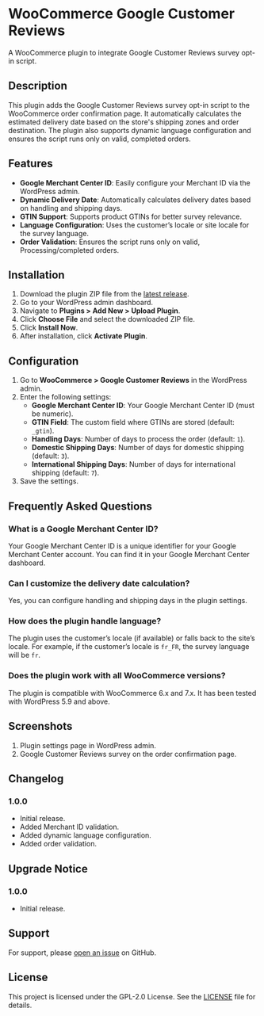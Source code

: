 # WooCommerce Google Customer Reviews

A WooCommerce plugin to integrate Google Customer Reviews survey opt-in script.

## Description

This plugin adds the Google Customer Reviews survey opt-in script to the WooCommerce order confirmation page. It automatically calculates the estimated delivery date based on the store's shipping zones and order destination. The plugin also supports dynamic language configuration and ensures the script runs only on valid, completed orders.

## Features

- **Google Merchant Center ID**: Easily configure your Merchant ID via the WordPress admin.
- **Dynamic Delivery Date**: Automatically calculates delivery dates based on handling and shipping days.
- **GTIN Support**: Supports product GTINs for better survey relevance.
- **Language Configuration**: Uses the customer’s locale or site locale for the survey language.
- **Order Validation**: Ensures the script runs only on valid, Processing/completed orders.

## Installation

1. Download the plugin ZIP file from the [latest release](https://github.com/aforarif/woocommerce-google-customer-reviews/releases/latest).
2. Go to your WordPress admin dashboard.
3. Navigate to **Plugins > Add New > Upload Plugin**.
4. Click **Choose File** and select the downloaded ZIP file.
5. Click **Install Now**.
6. After installation, click **Activate Plugin**.

## Configuration

1. Go to **WooCommerce > Google Customer Reviews** in the WordPress admin.
2. Enter the following settings:
   - **Google Merchant Center ID**: Your Google Merchant Center ID (must be numeric).
   - **GTIN Field**: The custom field where GTINs are stored (default: `_gtin`).
   - **Handling Days**: Number of days to process the order (default: `1`).
   - **Domestic Shipping Days**: Number of days for domestic shipping (default: `3`).
   - **International Shipping Days**: Number of days for international shipping (default: `7`).
3. Save the settings.

## Frequently Asked Questions

### What is a Google Merchant Center ID?
Your Google Merchant Center ID is a unique identifier for your Google Merchant Center account. You can find it in your Google Merchant Center dashboard.

### Can I customize the delivery date calculation?
Yes, you can configure handling and shipping days in the plugin settings.

### How does the plugin handle language?
The plugin uses the customer’s locale (if available) or falls back to the site’s locale. For example, if the customer’s locale is `fr_FR`, the survey language will be `fr`.

### Does the plugin work with all WooCommerce versions?
The plugin is compatible with WooCommerce 6.x and 7.x. It has been tested with WordPress 5.9 and above.

## Screenshots

1. Plugin settings page in WordPress admin.
2. Google Customer Reviews survey on the order confirmation page.

## Changelog

### 1.0.0
- Initial release.
- Added Merchant ID validation.
- Added dynamic language configuration.
- Added order validation.

## Upgrade Notice

### 1.0.0
- Initial release.

## Support

For support, please [open an issue](https://github.com/aforarif/woocommerce-google-customer-reviews/issues) on GitHub.

## License

This project is licensed under the GPL-2.0 License. See the [LICENSE](LICENSE) file for details.
